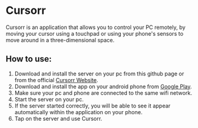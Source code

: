 # Cursorr
Cursorr is an application that allows you to control your PC remotely, by moving your cursor using a touchpad or using your phone's sensors to move around in a three-dimensional space.

## How to use:
1. Download and install the server on your pc from this github page or from the official [Cursorr Website](https://cursorrapp.com/).
2. Download and install the app on your android phone from [Google Play](https://play.google.com/store/apps/details?id=mariusbinary.cursorr).
3. Make sure your pc and phone are connected to the same wifi network.
4. Start the server on your pc.
5. If the server started correctly, you will be able to see it appear automatically within the application on your phone.
6. Tap on the server and use Cursorr.

